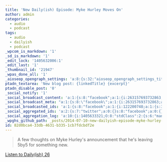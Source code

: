 ```yaml
---
title: 'New Daily(ish) Episode: Myke Hurley Moves On'
author: admin
categories:
  - audio
  - podcast
tags:
  - audio
  - dailyish
  - podcast
_wpcom_is_markdown: '1'
_sd_is_markdown: '1'
_edit_lock: '1405632006:1'
_edit_last: '1'
_thumbnail_id: '21947'
_wpas_done_all: '1'
_aioseop_opengraph_settings: 'a:8:{s:32:"aioseop_opengraph_settings_title";s:0:"";s:31:"aioseop_opengraph_settings_desc";s:0:"";s:36:"aioseop_opengraph_settings_customimg";s:0:"";s:37:"aioseop_opengraph_settings_imagewidth";s:0:"";s:38:"aioseop_opengraph_settings_imageheight";s:0:"";s:35:"aioseop_opengraph_settings_category";s:7:"article";s:30:"aioseop_opengraph_settings_tag";s:0:"";s:34:"aioseop_opengraph_settings_setcard";s:7:"summary";}'
ptadn_textarea: 'New blog post: {linkedTitle} {excerpt}'
ptadn_disable_post: '0'
_social_notify: '1'
_social_broadcast_content: 'a:1:{s:8:"facebook";a:1:{i:263157693732863;s:55:"New Post > New Daily(ish) Episode: Myke Hurley Moves On";}}'
_social_broadcast_meta: "a:1:{s:8:\"facebook\";a:1:{i:263157693732863;a:4:{s:4:\"link\";s:72:\"https://chrisenns.com/2014/07/new-dailyish-episode-myke-hurley-moves-on/\";s:5:\"title\";s:45:\"New Daily(ish) Episode: Myke Hurley Moves\_On\";s:11:\"description\";s:124:\"A\_few thoughts on Myke Hurley’s announce­ment that he’s leav­ing 5by5 for some­thing\_new. Lis­ten to Daily(ish) 26\";s:7:\"picture\";s:69:\"https://chrisenns.com/wp-content/uploads/2014/06/dailyish_artwork.jpg\";}}}"
_social_broadcasted_ids: 'a:1:{s:8:"facebook";a:1:{i:122200748;a:1:{s:31:"263157693732863_685267098188585";a:4:{s:7:"message";s:55:"New Post > New Daily(ish) Episode: Myke Hurley Moves On";s:4:"urls";a:2:{i:0;s:72:"https://chrisenns.com/2014/07/new-dailyish-episode-myke-hurley-moves-on/";i:1;s:30:"https://chrisenns.com/?p=21965";}s:4:"page";O:8:"stdClass":2:{s:2:"id";s:15:"263157693732863";s:4:"name";s:17:"Faraway, So Close";}s:7:"account";O:8:"stdClass":1:{s:4:"user";O:8:"stdClass":15:{s:2:"id";s:9:"122200748";s:4:"name";s:10:"Chris Enns";s:10:"first_name";s:5:"Chris";s:9:"last_name";s:4:"Enns";s:4:"link";s:33:"http://www.facebook.com/chrisenns";s:8:"username";s:9:"chrisenns";s:8:"hometown";a:2:{s:2:"id";s:15:"115362478475254";s:4:"name";s:23:"Saskatoon, Saskatchewan";}s:8:"location";a:2:{s:2:"id";s:15:"115362478475254";s:4:"name";s:23:"Saskatoon, Saskatchewan";}s:4:"work";a:1:{i:0;a:5:{s:8:"employer";a:2:{s:2:"id";s:11:"37801940941";s:4:"name";s:17:"Lemon Productions";}s:8:"location";a:2:{s:2:"id";s:15:"115362478475254";s:4:"name";s:23:"Saskatoon, Saskatchewan";}s:8:"position";a:2:{s:2:"id";s:15:"147060372050338";s:4:"name";s:11:"Chief Lemon";}s:11:"description";s:99:"Lemon Productions is Saskatoon''s only web and new media production studio with a lemon in the logo.";s:10:"start_date";s:7:"2007-08";}}s:6:"gender";s:4:"male";s:8:"timezone";s:2:"-6";s:6:"locale";s:5:"en_US";s:9:"languages";a:1:{i:0;a:2:{s:2:"id";s:15:"105554002810769";s:4:"name";s:16:"Canadian English";}}s:8:"verified";s:1:"1";s:12:"updated_time";s:24:"2013-03-10T04:52:54+0000";}}}}}}'
_social_aggregated_ids: 'a:2:{s:7:"twitter";a:0:{}s:8:"facebook";a:0:{}}'
_social_aggregation_log: 'a:10:{i:1405633321;O:8:"stdClass":2:{s:6:"manual";b:0;s:5:"items";a:1:{s:8:"facebook";a:1:{i:0;O:8:"stdClass":4:{s:2:"id";s:15:"219651405633321";s:4:"type";s:4:"like";s:7:"ignored";b:1;s:4:"data";a:1:{s:5:"total";i:0;}}}}}i:1405636015;O:8:"stdClass":2:{s:6:"manual";b:0;s:5:"items";a:1:{s:8:"facebook";a:1:{i:0;O:8:"stdClass":4:{s:2:"id";s:15:"219651405636015";s:4:"type";s:4:"like";s:7:"ignored";b:1;s:4:"data";a:1:{s:5:"total";i:0;}}}}}i:1405638801;O:8:"stdClass":2:{s:6:"manual";b:0;s:5:"items";a:1:{s:8:"facebook";a:1:{i:0;O:8:"stdClass":4:{s:2:"id";s:15:"219651405638801";s:4:"type";s:4:"like";s:7:"ignored";b:1;s:4:"data";a:1:{s:5:"total";i:0;}}}}}i:1405642403;O:8:"stdClass":2:{s:6:"manual";b:0;s:5:"items";a:1:{s:8:"facebook";a:1:{i:0;O:8:"stdClass":4:{s:2:"id";s:15:"219651405642403";s:4:"type";s:4:"like";s:7:"ignored";b:1;s:4:"data";a:1:{s:5:"total";i:0;}}}}}i:1405650486;O:8:"stdClass":2:{s:6:"manual";b:0;s:5:"items";a:1:{s:8:"facebook";a:1:{i:0;O:8:"stdClass":4:{s:2:"id";s:15:"219651405650486";s:4:"type";s:4:"like";s:7:"ignored";b:1;s:4:"data";a:1:{s:5:"total";i:0;}}}}}i:1405664923;O:8:"stdClass":2:{s:6:"manual";b:0;s:5:"items";a:1:{s:8:"facebook";a:1:{i:0;O:8:"stdClass":4:{s:2:"id";s:15:"219651405664923";s:4:"type";s:4:"like";s:7:"ignored";b:1;s:4:"data";a:1:{s:5:"total";i:0;}}}}}i:1405694540;O:8:"stdClass":2:{s:6:"manual";b:0;s:5:"items";a:1:{s:8:"facebook";a:1:{i:0;O:8:"stdClass":4:{s:2:"id";s:15:"219651405694540";s:4:"type";s:4:"like";s:7:"ignored";b:1;s:4:"data";a:1:{s:5:"total";i:0;}}}}}i:1405738770;O:8:"stdClass":2:{s:6:"manual";b:0;s:5:"items";a:1:{s:8:"facebook";a:1:{i:0;O:8:"stdClass":4:{s:2:"id";s:15:"219651405738770";s:4:"type";s:4:"like";s:7:"ignored";b:1;s:4:"data";a:1:{s:5:"total";i:0;}}}}}i:1405826019;O:8:"stdClass":2:{s:6:"manual";b:0;s:5:"items";a:1:{s:8:"facebook";a:1:{i:0;O:8:"stdClass":4:{s:2:"id";s:15:"219651405826019";s:4:"type";s:4:"like";s:7:"ignored";b:1;s:4:"data";a:1:{s:5:"total";i:0;}}}}}i:1405999615;O:8:"stdClass":2:{s:6:"manual";b:0;s:5:"items";a:1:{s:8:"facebook";a:1:{i:0;O:8:"stdClass":4:{s:2:"id";s:15:"219651405999615";s:4:"type";s:4:"like";s:7:"ignored";b:1;s:4:"data";a:1:{s:5:"total";i:0;}}}}}}'
_wpghs_github_path: _posts/2014-07-10-new-dailyish-episode-myke-hurley-moves-on.md
id: 82d0bca4-33db-4631-b335-1cb7fdcbdf2e
---
```

<blockquote><p>
  A few thoughts on Myke Hurley&#39;s announcement that he&#39;s leaving 5by5 for something new.
</p></blockquote>
<p><a href="http://goodstuff.fm/dailyish/26">Listen to Daily(ish) 26</a></p>
